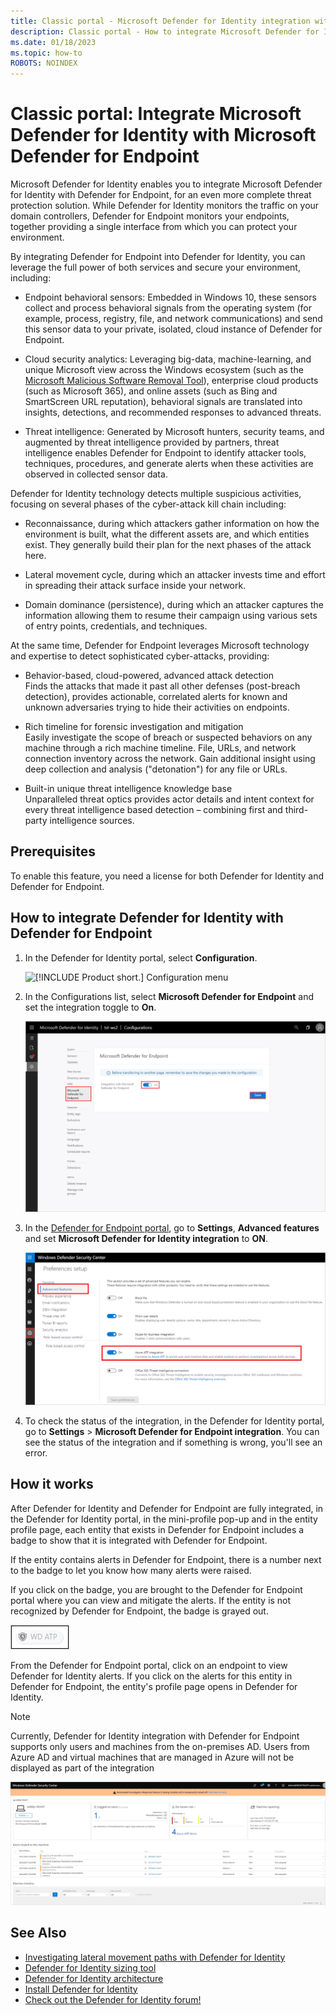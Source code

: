 ```yaml
---
title: Classic portal - Microsoft Defender for Identity integration with Microsoft Defender for Endpoint
description: Classic portal - How to integrate Microsoft Defender for Identity with Microsoft Defender for Endpoint for full threat detection coverage
ms.date: 01/18/2023
ms.topic: how-to
ROBOTS: NOINDEX
---
```


# Classic portal: Integrate Microsoft Defender for Identity with Microsoft Defender for Endpoint

Microsoft Defender for Identity enables you to integrate Microsoft Defender for Identity with Defender for Endpoint, for an even more complete threat protection solution. While Defender for Identity monitors the traffic on your domain controllers, Defender for Endpoint monitors your endpoints, together providing a single interface from which you can protect your environment.

By integrating Defender for Endpoint into Defender for Identity, you can leverage the full power of both services and secure your environment, including:

- Endpoint behavioral sensors: Embedded in Windows 10, these sensors collect and process behavioral signals from the operating system (for example, process, registry, file, and network communications) and send this sensor data to your private, isolated, cloud instance of Defender for Endpoint.

- Cloud security analytics: Leveraging big-data, machine-learning, and unique Microsoft view across the Windows ecosystem (such as the [Microsoft Malicious Software Removal Tool](https://www.microsoft.com/download/malicious-software-removal-tool-details.aspx)), enterprise cloud products (such as Microsoft 365), and online assets (such as Bing and SmartScreen URL reputation), behavioral signals are translated into insights, detections, and recommended responses to advanced threats.

- Threat intelligence: Generated by Microsoft hunters, security teams, and augmented by threat intelligence provided by partners, threat intelligence enables Defender for Endpoint to identify attacker tools, techniques, procedures, and generate alerts when these activities are observed in collected sensor data.

Defender for Identity technology detects multiple suspicious activities, focusing on several phases of the cyber-attack kill chain including:

- Reconnaissance, during which attackers gather information on how the environment is built, what the different assets are, and which entities exist. They generally build their plan for the next phases of the attack here.

- Lateral movement cycle, during which an attacker invests time and effort in spreading their attack surface inside your network.

- Domain dominance (persistence), during which an attacker captures the information allowing them to resume their campaign using various sets of entry points, credentials, and techniques.

At the same time, Defender for Endpoint leverages Microsoft technology and expertise to detect sophisticated cyber-attacks, providing:

- Behavior-based, cloud-powered, advanced attack detection  
Finds the attacks that made it past all other defenses (post-breach detection), provides actionable, correlated alerts for known and unknown adversaries trying to hide their activities on endpoints.

- Rich timeline for forensic investigation and mitigation  
Easily investigate the scope of breach or suspected behaviors on any machine through a rich machine timeline. File, URLs, and network connection inventory across the network. Gain additional insight using deep collection and analysis ("detonation") for any file or URLs.

- Built-in unique threat intelligence knowledge base  
Unparalleled threat optics provides actor details and intent context for every threat intelligence based detection – combining first and third-party intelligence sources.

## Prerequisites

To enable this feature, you need a license for both Defender for Identity and Defender for Endpoint.

<a name="how-to-integrate-azure-atp-with-microsoft-defender-atp"></a>

## How to integrate Defender for Identity with Defender for Endpoint

1. In the Defender for Identity portal, select **Configuration**.

    ![[!INCLUDE [Product short.](includes/product-short.md)] Configuration menu](media/msde-configuration.png)
1. In the Configurations list, select **Microsoft Defender for Endpoint** and set the integration toggle to **On**.

    ![Enable Windows Defender integration.](media/msde-enable-integration.png)

1. In the [Defender for Endpoint portal](https://securitycenter.windows.com/preferences/advanced), go to **Settings**, **Advanced features** and set **Microsoft Defender for Identity integration** to **ON**.

    ![Defender for Endpoint enable integration.](media/msde-enable.png)

1. To check the status of the integration, in the Defender for Identity portal, go to **Settings** > **Microsoft Defender for Endpoint integration**. You can see the status of the integration and if something is wrong, you'll see an error.

## How it works

After Defender for Identity and Defender for Endpoint are fully integrated, in the Defender for Identity portal, in the mini-profile pop-up and in the entity profile page, each entity that exists in Defender for Endpoint includes a badge to show that it is integrated with Defender for Endpoint.

If the entity contains alerts in Defender for Endpoint, there is a number next to the badge to let you know how many alerts were raised.

If you click on the badge, you are brought to the Defender for Endpoint portal where you can view and mitigate the alerts. If the entity is not recognized by Defender for Endpoint, the badge is grayed out.

 ![Defender for Endpoint gray.](media/msde-grey.png)

From the Defender for Endpoint portal, click on an endpoint to view Defender for Identity alerts. If you click on the alerts for this entity in Defender for Endpoint, the entity's profile page opens in Defender for Identity.

 > [!NOTE]
 > Currently, Defender for Identity integration with Defender for Endpoint supports only users and machines from the on-premises AD. Users from Azure AD and virtual machines that are managed in Azure will not be displayed as part of the integration

![Defender for Endpoint alerts.](media/msde-alerts.png)

## See Also

- [Investigating lateral movement paths with Defender for Identity](use-case-lateral-movement-path.md)
- [Defender for Identity sizing tool](<https://aka.ms/mdi/sizingtool>)
- [Defender for Identity architecture](architecture.md)
- [Install Defender for Identity](install-step1.md)
- [Check out the Defender for Identity forum!](<https://aka.ms/MDIcommunity>)
